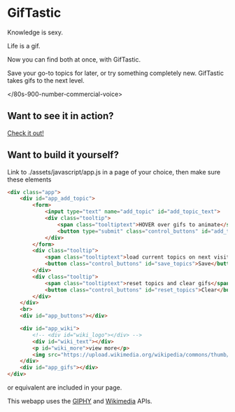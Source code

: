 # GifTastic

Knowledge is sexy.

Life is a gif.

Now you can find both at once, with GifTastic.

Save your go-to topics for later, or try something completely new. GifTastic takes gifs to the next level.

</80s-900-number-commercial-voice>

  
## Want to see it in action?
[Check it out!](http://koec.io/GifTastic/ "Hosted by GitHub")


## Want to build it yourself?
Link to ./assets/javascript/app.js in a page of your choice, then make sure these elements

```html
<div class="app">
    <div id="app_add_topic">
        <form>
            <input type="text" name="add_topic" id="add_topic_text">
            <div class="tooltip">
                <span class="tooltiptext">HOVER over gifs to animate</span>
                <button type="submit" class="control_buttons" id="add_topic_button">Add Topic</button>
            </div>
        </form>
        <div class="tooltip">
            <span class="tooltiptext">load current topics on next visit</span>
            <button class="control_buttons" id="save_topics">Save</button>
        </div>
        <div class="tooltip">
            <span class="tooltiptext">reset topics and clear gifs</span>                    
            <button class="control_buttons" id="reset_topics">Clear</button>
        </div>
    </div>
    <br>
    <div id="app_buttons"></div> 

    <div id="app_wiki">
        <!-- <div id="wiki_logo"></div> -->
        <div id="wiki_text"></div>
        <p id="wiki_more">view more</p>
        <img src="https://upload.wikimedia.org/wikipedia/commons/thumb/8/80/Wikipedia-logo-v2.svg/103px-Wikipedia-logo-v2.svg.png" id="wiki_logo">
    </div>
    <div id="app_gifs"></div>
</div>
```
or equivalent are included in your page.

This webapp uses the [GIPHY](https://developers.giphy.com/docs/ "documentation") and [Wikimedia](https://www.mediawiki.org/wiki/REST_API "overview") APIs.
